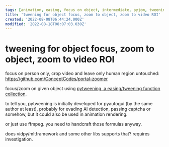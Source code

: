 ```yaml
---
tags: [animation, easing, focus on object, intermediate, pyjom, tweening]
title: 'tweening for object focus, zoom to object, zoom to video ROI'
created: '2022-08-08T06:44:24.000Z'
modified: '2022-08-18T08:07:03.030Z'
---
```


# tweening for object focus, zoom to object, zoom to video ROI

focus on person only, crop video and leave only human region untouched:
https://github.com/ConceptCodes/portal-zoomer

focus/zoom on given object using [pytweening, a easing/tweening function collection](https://pypi.org/project/pytweening/).

to tell you, pytweening is initially developed for pyautogui (by the same author at least), probably for evading AI detection, passing captcha or somehow, but it could also be used in animation rendering.

or just use ffmpeg. you need to handcraft those formulas anyway.

does vidpy/mltframework and some other libs supports that? requires investigation.

